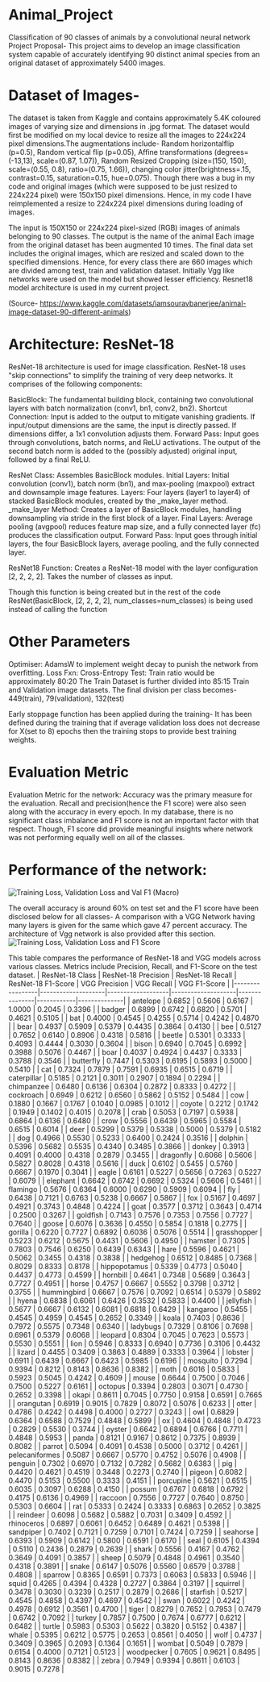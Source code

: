 # Animal_Project
Classification of 90 classes of animals by a convolutional neural network 
Project Proposal-
This project aims to develop an image classification system capable of accurately identifying 90 distinct animal species from an original dataset of approximately 5400 images. 

# Dataset of Images-  
The dataset is taken from Kaggle and contains approximately 5.4K coloured images of varying size and dimensions in .jpg format. The dataset would first be modified on my local device to resize all the images to 224x224 pixel dimensions.The augmentations include- Random horizontalflip (p=0.5), Random vertical flip (p=0.05), Affine transformations (degrees=(-13,13), scale=(0.87, 1.07)), Random Resized Cropping (size=(150, 150), scale=(0.55, 0.8), ratio=(0.75, 1.66)), changing color jitter(brightness=.15, contrast=0.15, saturation=0.15, hue=0.075). Though there was a bug in my code and original images (which were supposed to be just resized to 224x224 pixel) were 150x150 pixel dimensions. Hence, in my code I have reimplemented a resize to 224x224 pixel dimensions during loading of images.

The input is 150X150 or 224x224 pixel-sized (RGB) images of animals belonging to 90 classes. The output is the name of the animal
Each image from the original dataset has been augmented 10 times. The final data set includes the original images, which are resized and scaled down to the specified dimensions. Hence, for every class there are 660 images which are divided among test, train and validation dataset.
Initially Vgg like networks were used on the model but showed lesser efficiency. Resnet18 model architecture is used in my current project.

(Source- https://www.kaggle.com/datasets/iamsouravbanerjee/animal-image-dataset-90-different-animals)

# Architecture: ResNet-18

ResNet-18 architecture is used for image classification. ResNet-18 uses "skip connections" to simplify the training of very deep networks.
It comprises of the following components:

BasicBlock:
The fundamental building block, containing two convolutional layers with batch normalization (conv1, bn1, conv2, bn2).
Shortcut Connection: Input is added to the output to mitigate vanishing gradients.
If input/output dimensions are the same, the input is directly passed.
If dimensions differ, a 1x1 convolution adjusts them.
Forward Pass: Input goes through convolutions, batch norms, and ReLU activations. The output of the second batch norm is added to the (possibly adjusted) original input, followed by a final ReLU.

ResNet Class:
Assembles BasicBlock modules.
Initial Layers: Initial convolution (conv1), batch norm (bn1), and max-pooling (maxpool) extract and downsample image features.
Layers: Four layers (layer1 to layer4) of stacked BasicBlock modules, created by the _make_layer method.
_make_layer Method: Creates a layer of BasicBlock modules, handling downsampling via stride in the first block of a layer.
Final Layers: Average pooling (avgpool) reduces feature map size, and a fully connected layer (fc) produces the classification output.
Forward Pass: Input goes through initial layers, the four BasicBlock layers, average pooling, and the fully connected layer.

ResNet18 Function:
Creates a ResNet-18 model with the layer configuration [2, 2, 2, 2].
Takes the number of classes as input.

Though this function is being created but in the rest of the code ResNet(BasicBlock, [2, 2, 2, 2], num_classes=num_classes) is being used instead of calling the function

# Other Parameters
Optimiser: AdamsW to implement weight decay to punish the network from overfitting. 
Loss Fxn: Cross-Entropy
Test: Train ratio would be approximately 80:20 
The Train Dataset is further divided into 85:15 Train and Validation image datasets. 
The final division per class becomes- 449(train), 79(validation), 132(test)

Early stoppage function has been applied during the training- 
It has been defined during the training that if average validation loss does not decrease for X(set to 8) epochs then the training stops to provide best training weights. 
# Evaluation Metric
Evaluation Metric for the network: Accuracy was the primary measure for the evaluation. Recall and precision(hence the F1 score) were also seen along with the accuracy in every epoch. In my database, there is no significant class imbalance and F1 score is not an important factor with that respect. Though, F1 score did provide meaningful insights where network was not performing equally well on all of the classes. 

# Performance of the network: 

![Training Loss, Validation Loss and Val F1 (Macro)](https://github.com/user-attachments/assets/177d0302-524f-495e-a31c-ea7bef411dbb)

The overall accuracy is around 60% on test set and the F1 score have been disclosed below for all classes-
A comparison with a VGG Network having many layers is given for the same which gave 47 percent accuracy. The architecture of Vgg network is also provided after this section. 
![Training Loss, Validation Loss and F1 Score](https://github.com/user-attachments/assets/f5a60929-7f33-4064-9aa8-da6b57ac94c7)

This table compares the performance of ResNet-18 and VGG models across various classes.  Metrics include Precision, Recall, and F1-Score on the test dataset.
| ResNet-18 Class | ResNet-18 Precision | ResNet-18 Recall | ResNet-18 F1-Score | VGG Precision | VGG Recall | VGG F1-Score |
|-----------------|--------------------|-------------------|--------------------|---------------|------------|--------------|
| antelope | 0.6852 | 0.5606 | 0.6167 | 1.0000 | 0.2045 | 0.3396 |
| badger | 0.6899 | 0.6742 | 0.6820 | 0.5701 | 0.4621 | 0.5105 |
| bat | 0.4000 | 0.4545 | 0.4255 | 0.5714 | 0.4242 | 0.4870 |
| bear | 0.4937 | 0.5909 | 0.5379 | 0.4435 | 0.3864 | 0.4130 |
| bee | 0.5127 | 0.7652 | 0.6140 | 0.8906 | 0.4318 | 0.5816 |
| beetle | 0.5301 | 0.3333 | 0.4093 | 0.4444 | 0.3030 | 0.3604 |
| bison | 0.6940 | 0.7045 | 0.6992 | 0.3988 | 0.5076 | 0.4467 |
| boar | 0.4037 | 0.4924 | 0.4437 | 0.3333 | 0.3788 | 0.3546 |
| butterfly | 0.7447 | 0.5303 | 0.6195 | 0.5893 | 0.5000 | 0.5410 |
| cat | 0.7324 | 0.7879 | 0.7591 | 0.6935 | 0.6515 | 0.6719 |
| caterpillar | 0.5185 | 0.2121 | 0.3011 | 0.2907 | 0.1894 | 0.2294 |
| chimpanzee | 0.6480 | 0.6136 | 0.6304 | 0.2872 | 0.8333 | 0.4272 |
| cockroach | 0.6949 | 0.6212 | 0.6560 | 0.5862 | 0.5152 | 0.5484 |
| cow | 0.1880 | 0.1667 | 0.1767 | 0.1040 | 0.0985 | 0.1012 |
| coyote | 0.2212 | 0.1742 | 0.1949 | 0.1402 | 0.4015 | 0.2078 |
| crab | 0.5053 | 0.7197 | 0.5938 | 0.6864 | 0.6136 | 0.6480 |
| crow | 0.5556 | 0.6439 | 0.5965 | 0.5584 | 0.6515 | 0.6014 |
| deer | 0.5299 | 0.5379 | 0.5338 | 0.5000 | 0.5379 | 0.5182 |
| dog | 0.4966 | 0.5530 | 0.5233 | 0.6400 | 0.2424 | 0.3516 |
| dolphin | 0.5396 | 0.5682 | 0.5535 | 0.4340 | 0.3485 | 0.3866 |
| donkey | 0.3913 | 0.4091 | 0.4000 | 0.4318 | 0.2879 | 0.3455 |
| dragonfly | 0.6066 | 0.5606 | 0.5827 | 0.8028 | 0.4318 | 0.5616 |
| duck | 0.6102 | 0.5455 | 0.5760 | 0.6667 | 0.1970 | 0.3041 |
| eagle | 0.6161 | 0.5227 | 0.5656 | 0.7263 | 0.5227 | 0.6079 |
| elephant | 0.6642 | 0.6742 | 0.6692 | 0.5324 | 0.5606 | 0.5461 |
| flamingo | 0.5676 | 0.6364 | 0.6000 | 0.6290 | 0.5909 | 0.6094 |
| fly | 0.6438 | 0.7121 | 0.6763 | 0.5238 | 0.6667 | 0.5867 |
| fox | 0.5167 | 0.4697 | 0.4921 | 0.3743 | 0.4848 | 0.4224 |
| goat | 0.3577 | 0.3712 | 0.3643 | 0.4714 | 0.2500 | 0.3267 |
| goldfish | 0.7143 | 0.7576 | 0.7353 | 0.7556 | 0.7727 | 0.7640 |
| goose | 0.6076 | 0.3636 | 0.4550 | 0.5854 | 0.1818 | 0.2775 |
| gorilla | 0.6220 | 0.7727 | 0.6892 | 0.6036 | 0.5076 | 0.5514 |
| grasshopper | 0.5223 | 0.6212 | 0.5675 | 0.4431 | 0.5606 | 0.4950 |
| hamster | 0.7305 | 0.7803 | 0.7546 | 0.6250 | 0.6439 | 0.6343 |
| hare | 0.5596 | 0.4621 | 0.5062 | 0.3455 | 0.4318 | 0.3838 |
| hedgehog | 0.6512 | 0.8485 | 0.7368 | 0.8029 | 0.8333 | 0.8178 |
| hippopotamus | 0.5339 | 0.4773 | 0.5040 | 0.4437 | 0.4773 | 0.4599 |
| hornbill | 0.4641 | 0.7348 | 0.5689 | 0.3643 | 0.7727 | 0.4951 |
| horse | 0.4757 | 0.6667 | 0.5552 | 0.3798 | 0.3712 | 0.3755 |
| hummingbird | 0.6667 | 0.7576 | 0.7092 | 0.6514 | 0.5379 | 0.5892 |
| hyena | 0.6838 | 0.6061 | 0.6426 | 0.3532 | 0.5833 | 0.4400 |
| jellyfish | 0.5677 | 0.6667 | 0.6132 | 0.6081 | 0.6818 | 0.6429 |
| kangaroo | 0.5455 | 0.4545 | 0.4959 | 0.4545 | 0.2652 | 0.3349 |
| koala | 0.7403 | 0.8636 | 0.7972 | 0.5575 | 0.7348 | 0.6340 |
| ladybugs | 0.7329 | 0.8106 | 0.7698 | 0.6961 | 0.5379 | 0.6068 |
| leopard | 0.8304 | 0.7045 | 0.7623 | 0.5573 | 0.5530 | 0.5551 |
| lion | 0.5946 | 0.8333 | 0.6940 | 0.7736 | 0.3106 | 0.4432 |
| lizard | 0.4455 | 0.3409 | 0.3863 | 0.4889 | 0.3333 | 0.3964 |
| lobster | 0.6911 | 0.6439 | 0.6667 | 0.6423 | 0.5985 | 0.6196 |
| mosquito | 0.7294 | 0.9394 | 0.8212 | 0.8143 | 0.8636 | 0.8382 |
| moth | 0.6016 | 0.5833 | 0.5923 | 0.5045 | 0.4242 | 0.4609 |
| mouse | 0.6644 | 0.7500 | 0.7046 | 0.7500 | 0.5227 | 0.6161 |
| octopus | 0.3394 | 0.2803 | 0.3071 | 0.4730 | 0.2652 | 0.3398 |
| okapi | 0.8611 | 0.7045 | 0.7750 | 0.9158 | 0.6591 | 0.7665 |
| orangutan | 0.6919 | 0.9015 | 0.7829 | 0.8072 | 0.5076 | 0.6233 |
| otter | 0.4786 | 0.4242 | 0.4498 | 0.4000 | 0.2727 | 0.3243 |
| owl | 0.6829 | 0.6364 | 0.6588 | 0.7529 | 0.4848 | 0.5899 |
| ox | 0.4604 | 0.4848 | 0.4723 | 0.2829 | 0.5530 | 0.3744 |
| oyster | 0.6642 | 0.6894 | 0.6766 | 0.7711 | 0.4848 | 0.5953 |
| panda | 0.8121 | 0.9167 | 0.8612 | 0.7375 | 0.8939 | 0.8082 |
| parrot | 0.5094 | 0.4091 | 0.4538 | 0.5000 | 0.3712 | 0.4261 |
| pelecaniformes | 0.5087 | 0.6667 | 0.5770 | 0.4752 | 0.5076 | 0.4908 |
| penguin | 0.7302 | 0.6970 | 0.7132 | 0.7282 | 0.5682 | 0.6383 |
| pig | 0.4420 | 0.4621 | 0.4519 | 0.3448 | 0.2273 | 0.2740 |
| pigeon | 0.6082 | 0.4470 | 0.5153 | 0.5500 | 0.3333 | 0.4151 |
| porcupine | 0.5621 | 0.6515 | 0.6035 | 0.3097 | 0.6288 | 0.4150 |
| possum | 0.6767 | 0.6818 | 0.6792 | 0.4175 | 0.6136 | 0.4969 |
| raccoon | 0.7556 | 0.7727 | 0.7640 | 0.8750 | 0.5303 | 0.6604 |
| rat | 0.5333 | 0.2424 | 0.3333 | 0.6863 | 0.2652 | 0.3825 |
| reindeer | 0.6098 | 0.5682 | 0.5882 | 0.7031 | 0.3409 | 0.4592 |
| rhinoceros | 0.6897 | 0.6061 | 0.6452 | 0.6489 | 0.4621 | 0.5398 |
| sandpiper | 0.7402 | 0.7121 | 0.7259 | 0.7101 | 0.7424 | 0.7259 |
| seahorse | 0.6393 | 0.5909 | 0.6142 | 0.5800 | 0.6591 | 0.6170 |
| seal | 0.6105 | 0.4394 | 0.5110 | 0.2436 | 0.2879 | 0.2639 |
| shark | 0.5556 | 0.4167 | 0.4762 | 0.3649 | 0.4091 | 0.3857 |
| sheep | 0.5079 | 0.4848 | 0.4961 | 0.3540 | 0.4318 | 0.3891 |
| snake | 0.6147 | 0.5076 | 0.5560 | 0.6579 | 0.3788 | 0.4808 |
| sparrow | 0.8365 | 0.6591 | 0.7373 | 0.6063 | 0.5833 | 0.5946 |
| squid | 0.4265 | 0.4394 | 0.4328 | 0.2727 | 0.3864 | 0.3197 |
| squirrel | 0.3478 | 0.3030 | 0.3239 | 0.2517 | 0.2879 | 0.2686 |
| starfish | 0.5217 | 0.4545 | 0.4858 | 0.4397 | 0.4697 | 0.4542 |
| swan | 0.6022 | 0.4242 | 0.4978 | 0.6912 | 0.3561 | 0.4700 |
| tiger | 0.8279 | 0.7652 | 0.7953 | 0.7479 | 0.6742 | 0.7092 |
| turkey | 0.7857 | 0.7500 | 0.7674 | 0.6777 | 0.6212 | 0.6482 |
| turtle | 0.5983 | 0.5303 | 0.5622 | 0.3820 | 0.5152 | 0.4387 |
| whale | 0.5395 | 0.6212 | 0.5775 | 0.2653 | 0.8561 | 0.4050 |
| wolf | 0.4737 | 0.3409 | 0.3965 | 0.2093 | 0.1364 | 0.1651 |
| wombat | 0.5049 | 0.7879 | 0.6154 | 0.4000 | 0.7121 | 0.5123 |
| woodpecker | 0.7605 | 0.9621 | 0.8495 | 0.8143 | 0.8636 | 0.8382 |
| zebra | 0.7949 | 0.9394 | 0.8611 | 0.6103 | 0.9015 | 0.7278 |

  
